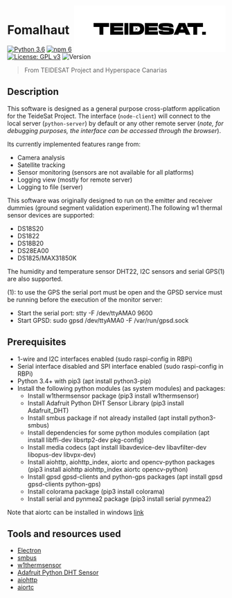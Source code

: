 <img width="350" src="logo.png" align="right" />

# Fomalhaut
[![Python 3.6](https://img.shields.io/badge/python-3.6-blue.svg)](https://www.python.org/downloads/release/python-360/)
[![npm 6](https://img.shields.io/badge/npm-6-blue.svg)](https://nodejs.org/es/download/)
[![License: GPL v3](https://img.shields.io/badge/License-GPLv3-green.svg)](https://www.gnu.org/licenses/gpl-3.0)
![Version](https://img.shields.io/badge/alpha-0.0.0-yellow.svg)
> From TEIDESAT Project and Hyperspace Canarias

## Description

This software is designed as a general purpose cross-platform application for the TeideSat Project. The interface (`node-client`)
will connect to the local server (`python-server`) by default or any other remote server (_note, for debugging purposes, the
interface can be accessed through the browser_).

Its currently implemented features range from:
  - Camera analysis
  - Satellite tracking
  - Sensor monitoring (sensors are not available for all platforms)
  - Logging view (mostly for remote server)
  - Logging to file (server)

This software was originally designed to run on the emitter and receiver dummies (ground segment validation experiment).The
following w1 thermal sensor devices are supported:
- DS18S20
- DS1822
- DS18B20
- DS28EA00
- DS1825/MAX31850K

The humidity and temperature sensor DHT22, I2C sensors and serial GPS(1) are also supported.

(1): to use the GPS the serial port must be open and the GPSD service must be running before the execution of the monitor server:
- Start the serial port: stty -F /dev/ttyAMA0 9600
- Start GPSD: sudo gpsd /dev/ttyAMA0 -F /var/run/gpsd.sock

## Prerequisites

- 1-wire and I2C interfaces enabled (sudo raspi-config in RBPi)
- Serial interface disabled and SPI interface enabled (sudo raspi-config in RBPi)
- Python 3.4+ with pip3 (apt install python3-pip)
- Install the following python modules (as system modules) and packages:
    - Install w1thermsensor package (pip3 install w1thermsensor)
    - Install Adafruit Python DHT Sensor Library (pip3 install Adafruit_DHT)
    - Install smbus package if not already installed (apt install python3-smbus)
    - Install dependencies for some python modules compilation (apt install libffi-dev libsrtp2-dev pkg-config)
    - Install media codecs (apt install libavdevice-dev libavfilter-dev libopus-dev libvpx-dev)
    - Install aiohttp, aiohttp_index, aiortc and opencv-python packages (pip3 install aiohttp aiohttp_index aiortc opencv-python)
    - Install gpsd gpsd-clients and python-gps packages (apt install gpsd gpsd-clients python-gps)
    - Install colorama package (pip3 install colorama)
    - Install serial and pynmea2 package (pip3 install serial pynmea2)

Note that aiortc can be installed in windows [link](https://github.com/aiortc/aiortc/issues/50#issuecomment-487478284)

## Tools and resources used

- [Electron](https://electronjs.org)
- [smbus](http://www.lm-sensors.org/browser/i2c-tools/trunk/py-smbus/)
- [w1thermsensor](https://github.com/timofurrer/w1thermsensor)
- [Adafruit Python DHT Sensor](https://github.com/adafruit/Adafruit_Python_DHT)
- [aiohttp](https://github.com/aio-libs/aiohttp)
- [aiortc](https://github.com/aiortc/aiortc)
